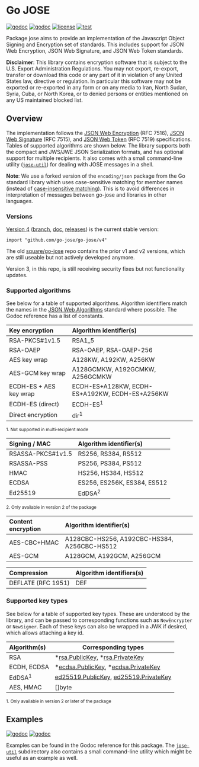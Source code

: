 # Go JOSE

[![godoc](https://pkg.go.dev/badge/github.com/go-jose/go-jose/v4.svg)](https://pkg.go.dev/github.com/go-jose/go-jose/v4)
[![godoc](https://pkg.go.dev/badge/github.com/go-jose/go-jose/v4/jwt.svg)](https://pkg.go.dev/github.com/go-jose/go-jose/v4/jwt)
[![license](https://img.shields.io/badge/license-apache_2.0-blue.svg?style=flat)](https://raw.githubusercontent.com/go-jose/go-jose/master/LICENSE)
[![test](https://img.shields.io/github/checks-status/go-jose/go-jose/v4)](https://github.com/go-jose/go-jose/actions)

Package jose aims to provide an implementation of the Javascript Object Signing
and Encryption set of standards. This includes support for JSON Web Encryption,
JSON Web Signature, and JSON Web Token standards.

**Disclaimer**: This library contains encryption software that is subject to
the U.S. Export Administration Regulations. You may not export, re-export,
transfer or download this code or any part of it in violation of any United
States law, directive or regulation. In particular this software may not be
exported or re-exported in any form or on any media to Iran, North Sudan,
Syria, Cuba, or North Korea, or to denied persons or entities mentioned on any
US maintained blocked list.

## Overview

The implementation follows the
[JSON Web Encryption](https://dx.doi.org/10.17487/RFC7516) (RFC 7516),
[JSON Web Signature](https://dx.doi.org/10.17487/RFC7515) (RFC 7515), and
[JSON Web Token](https://dx.doi.org/10.17487/RFC7519) (RFC 7519) specifications.
Tables of supported algorithms are shown below. The library supports both
the compact and JWS/JWE JSON Serialization formats, and has optional support for
multiple recipients. It also comes with a small command-line utility
([`jose-util`](https://pkg.go.dev/github.com/go-jose/go-jose/jose-util))
for dealing with JOSE messages in a shell.

**Note**: We use a forked version of the `encoding/json` package from the Go
standard library which uses case-sensitive matching for member names (instead
of [case-insensitive matching](https://www.ietf.org/mail-archive/web/json/current/msg03763.html)).
This is to avoid differences in interpretation of messages between go-jose and
libraries in other languages.

### Versions

[Version 4](https://github.com/go-jose/go-jose)
([branch](https://github.com/go-jose/go-jose/tree/main),
[doc](https://pkg.go.dev/github.com/go-jose/go-jose/v4), [releases](https://github.com/go-jose/go-jose/releases)) is the current stable version:

    import "github.com/go-jose/go-jose/v4"

The old [square/go-jose](https://github.com/square/go-jose) repo contains the prior v1 and v2 versions, which
are still useable but not actively developed anymore.

Version 3, in this repo, is still receiving security fixes but not functionality
updates.

### Supported algorithms

See below for a table of supported algorithms. Algorithm identifiers match
the names in the [JSON Web Algorithms](https://dx.doi.org/10.17487/RFC7518)
standard where possible. The Godoc reference has a list of constants.

 Key encryption             | Algorithm identifier(s)
 :------------------------- | :------------------------------
 RSA-PKCS#1v1.5             | RSA1_5
 RSA-OAEP                   | RSA-OAEP, RSA-OAEP-256
 AES key wrap               | A128KW, A192KW, A256KW
 AES-GCM key wrap           | A128GCMKW, A192GCMKW, A256GCMKW
 ECDH-ES + AES key wrap     | ECDH-ES+A128KW, ECDH-ES+A192KW, ECDH-ES+A256KW
 ECDH-ES (direct)           | ECDH-ES<sup>1</sup>
 Direct encryption          | dir<sup>1</sup>

<sup>1. Not supported in multi-recipient mode</sup>

 Signing / MAC              | Algorithm identifier(s)
 :------------------------- | :------------------------------
 RSASSA-PKCS#1v1.5          | RS256, RS384, RS512
 RSASSA-PSS                 | PS256, PS384, PS512
 HMAC                       | HS256, HS384, HS512
 ECDSA                      | ES256, ES256K, ES384, ES512
 Ed25519                    | EdDSA<sup>2</sup>

<sup>2. Only available in version 2 of the package</sup>

 Content encryption         | Algorithm identifier(s)
 :------------------------- | :------------------------------
 AES-CBC+HMAC               | A128CBC-HS256, A192CBC-HS384, A256CBC-HS512
 AES-GCM                    | A128GCM, A192GCM, A256GCM

 Compression                | Algorithm identifiers(s)
 :------------------------- | -------------------------------
 DEFLATE (RFC 1951)         | DEF

### Supported key types

See below for a table of supported key types. These are understood by the
library, and can be passed to corresponding functions such as `NewEncrypter` or
`NewSigner`. Each of these keys can also be wrapped in a JWK if desired, which
allows attaching a key id.

 Algorithm(s)               | Corresponding types
 :------------------------- | -------------------------------
 RSA                        | *[rsa.PublicKey](https://pkg.go.dev/crypto/rsa/#PublicKey), *[rsa.PrivateKey](https://pkg.go.dev/crypto/rsa/#PrivateKey)
 ECDH, ECDSA                | *[ecdsa.PublicKey](https://pkg.go.dev/crypto/ecdsa/#PublicKey), *[ecdsa.PrivateKey](https://pkg.go.dev/crypto/ecdsa/#PrivateKey)
 EdDSA<sup>1</sup>          | [ed25519.PublicKey](https://pkg.go.dev/crypto/ed25519#PublicKey), [ed25519.PrivateKey](https://pkg.go.dev/crypto/ed25519#PrivateKey)
 AES, HMAC                  | []byte

<sup>1. Only available in version 2 or later of the package</sup>

## Examples

[![godoc](https://pkg.go.dev/badge/github.com/go-jose/go-jose/v4.svg)](https://pkg.go.dev/github.com/go-jose/go-jose/v4)
[![godoc](https://pkg.go.dev/badge/github.com/go-jose/go-jose/v4/jwt.svg)](https://pkg.go.dev/github.com/go-jose/go-jose/v4/jwt)

Examples can be found in the Godoc
reference for this package. The
[`jose-util`](https://github.com/go-jose/go-jose/tree/v4/jose-util)
subdirectory also contains a small command-line utility which might be useful
as an example as well.
